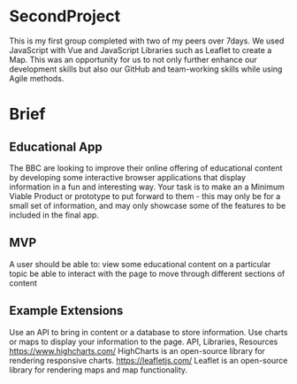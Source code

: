 # SecondProject
This is my first group completed with two of my peers over 7days. 
We used JavaScript with Vue and JavaScript Libraries such as Leaflet to create a Map. This was an opportunity for us to not only further enhance our
development skills but also our GitHub and team-working skills while using Agile methods. 

# Brief
## Educational App
The BBC are looking to improve their online offering of educational content by developing some interactive browser applications that display information in a fun and interesting way. Your task is to make an a Minimum Viable Product or prototype to put forward to them - this may only be for a small set of information, and may only showcase some of the features to be included in the final app.

## MVP
A user should be able to:
view some educational content on a particular topic
be able to interact with the page to move through different sections of content

## Example Extensions
Use an API to bring in content or a database to store information.
Use charts or maps to display your information to the page.
API, Libraries, Resources
https://www.highcharts.com/ HighCharts is an open-source library for rendering responsive charts.
https://leafletjs.com/ Leaflet is an open-source library for rendering maps and map functionality.
